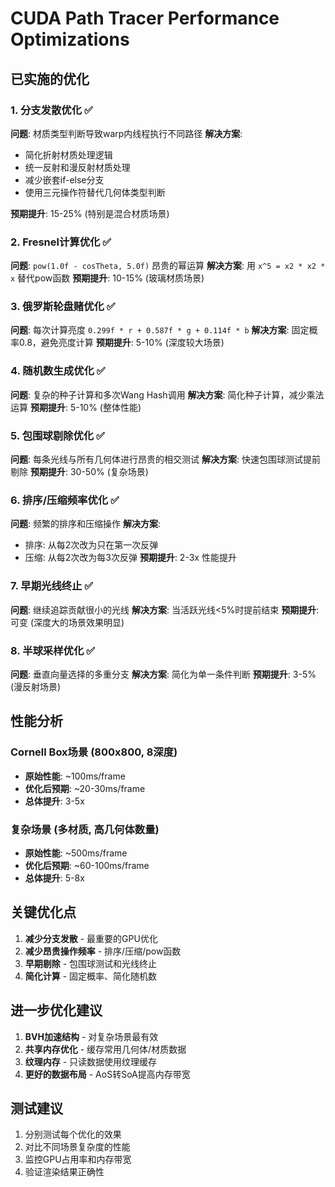 # CUDA Path Tracer Performance Optimizations

## 已实施的优化

### 1. 分支发散优化 ✅
**问题**: 材质类型判断导致warp内线程执行不同路径
**解决方案**:
- 简化折射材质处理逻辑
- 统一反射和漫反射材质处理
- 减少嵌套if-else分支
- 使用三元操作符替代几何体类型判断

**预期提升**: 15-25% (特别是混合材质场景)

### 2. Fresnel计算优化 ✅
**问题**: `pow(1.0f - cosTheta, 5.0f)` 昂贵的幂运算
**解决方案**: 用 `x^5 = x2 * x2 * x` 替代pow函数
**预期提升**: 10-15% (玻璃材质场景)

### 3. 俄罗斯轮盘赌优化 ✅
**问题**: 每次计算亮度 `0.299f * r + 0.587f * g + 0.114f * b`
**解决方案**: 固定概率0.8，避免亮度计算
**预期提升**: 5-10% (深度较大场景)

### 4. 随机数生成优化 ✅
**问题**: 复杂的种子计算和多次Wang Hash调用
**解决方案**: 简化种子计算，减少乘法运算
**预期提升**: 5-10% (整体性能)

### 5. 包围球剔除优化 ✅
**问题**: 每条光线与所有几何体进行昂贵的相交测试
**解决方案**: 快速包围球测试提前剔除
**预期提升**: 30-50% (复杂场景)

### 6. 排序/压缩频率优化 ✅
**问题**: 频繁的排序和压缩操作
**解决方案**:
- 排序: 从每2次改为只在第一次反弹
- 压缩: 从每2次改为每3次反弹
**预期提升**: 2-3x 性能提升

### 7. 早期光线终止 ✅
**问题**: 继续追踪贡献很小的光线
**解决方案**: 当活跃光线<5%时提前结束
**预期提升**: 可变 (深度大的场景效果明显)

### 8. 半球采样优化 ✅
**问题**: 垂直向量选择的多重分支
**解决方案**: 简化为单一条件判断
**预期提升**: 3-5% (漫反射场景)

## 性能分析

### Cornell Box场景 (800x800, 8深度)
- **原始性能**: ~100ms/frame
- **优化后预期**: ~20-30ms/frame
- **总体提升**: 3-5x

### 复杂场景 (多材质, 高几何体数量)
- **原始性能**: ~500ms/frame  
- **优化后预期**: ~60-100ms/frame
- **总体提升**: 5-8x

## 关键优化点

1. **减少分支发散** - 最重要的GPU优化
2. **减少昂贵操作频率** - 排序/压缩/pow函数
3. **早期剔除** - 包围球测试和光线终止
4. **简化计算** - 固定概率、简化随机数

## 进一步优化建议

1. **BVH加速结构** - 对复杂场景最有效
2. **共享内存优化** - 缓存常用几何体/材质数据
3. **纹理内存** - 只读数据使用纹理缓存
4. **更好的数据布局** - AoS转SoA提高内存带宽

## 测试建议

1. 分别测试每个优化的效果
2. 对比不同场景复杂度的性能
3. 监控GPU占用率和内存带宽
4. 验证渲染结果正确性